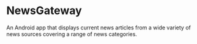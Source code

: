 # NewsGateway
An Android app that displays current news articles from a wide variety of news sources covering a range of news categories.
